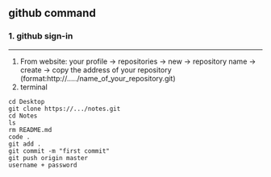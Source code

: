 ## github command

### 1. github sign-in
-----------------------------------------
1. From website: your profile -> repositories -> new -> repository name -> create -> copy the address of your repository (format:http://...../name_of_your_repository.git)
2. terminal 
```
cd Desktop
git clone https://.../notes.git
cd Notes
ls
rm README.md
code .
git add .
git commit -m "first commit"
git push origin master
username + password
```

